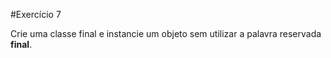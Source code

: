 #Exercício 7

Crie uma classe final e instancie um objeto sem utilizar a palavra reservada **final**.